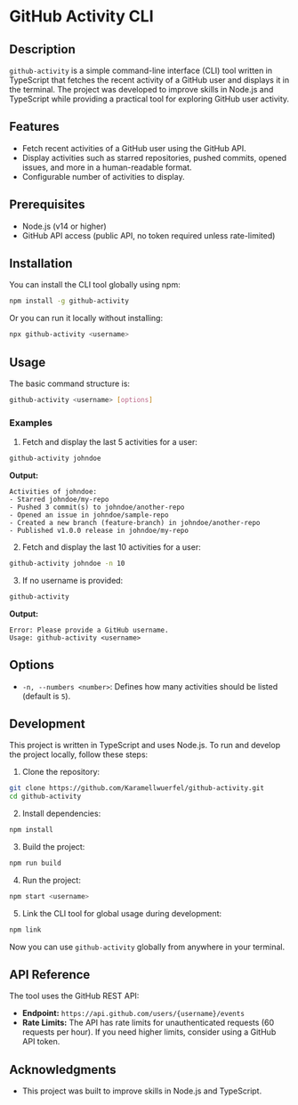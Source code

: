 
# GitHub Activity CLI

## Description

`github-activity` is a simple command-line interface (CLI) tool written in TypeScript that fetches the recent activity of a GitHub user and displays it in the terminal. The project was developed to improve skills in Node.js and TypeScript while providing a practical tool for exploring GitHub user activity.

## Features

- Fetch recent activities of a GitHub user using the GitHub API.
- Display activities such as starred repositories, pushed commits, opened issues, and more in a human-readable format.
- Configurable number of activities to display.

## Prerequisites

- Node.js (v14 or higher)
- GitHub API access (public API, no token required unless rate-limited)

## Installation

You can install the CLI tool globally using npm:

```bash
npm install -g github-activity
```

Or you can run it locally without installing:

```bash
npx github-activity <username>
```

## Usage

The basic command structure is:

```bash
github-activity <username> [options]
```

### Examples

1. Fetch and display the last 5 activities for a user:

```bash
github-activity johndoe
```

**Output:**
```
Activities of johndoe:
- Starred johndoe/my-repo
- Pushed 3 commit(s) to johndoe/another-repo
- Opened an issue in johndoe/sample-repo
- Created a new branch (feature-branch) in johndoe/another-repo
- Published v1.0.0 release in johndoe/my-repo
```

2. Fetch and display the last 10 activities for a user:

```bash
github-activity johndoe -n 10
```

3. If no username is provided:

```bash
github-activity
```

**Output:**
```
Error: Please provide a GitHub username.
Usage: github-activity <username>
```

## Options

- `-n, --numbers <number>`: Defines how many activities should be listed (default is `5`).


## Development

This project is written in TypeScript and uses Node.js. To run and develop the project locally, follow these steps:

1. Clone the repository:

```bash
git clone https://github.com/Karamellwuerfel/github-activity.git
cd github-activity
```

2. Install dependencies:

```bash
npm install
```

3. Build the project:

```bash
npm run build
```

4. Run the project:

```bash
npm start <username>
```

5. Link the CLI tool for global usage during development:

```bash
npm link
```

Now you can use `github-activity` globally from anywhere in your terminal.

## API Reference

The tool uses the GitHub REST API:

- **Endpoint:** `https://api.github.com/users/{username}/events`
- **Rate Limits:** The API has rate limits for unauthenticated requests (60 requests per hour). If you need higher limits, consider using a GitHub API token.

## Acknowledgments

- This project was built to improve skills in Node.js and TypeScript.

